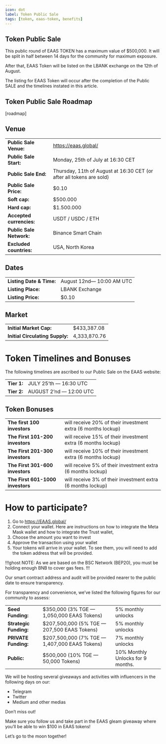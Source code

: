 ```yaml
---
icon: dot
label: Token Public Sale
tags: [token, eaas-token, benefits]
---
```


## Token Public Sale

This public round of EAAS TOKEN has a maximum value of $500,000. It will be split in half between 14 days for the community for maximum exposure.

After that, EAAS Token will be listed on the LBANK exchange on the 12th of August.
 
The listing for EAAS Token will occur after the completion of the Public SALE and the timelines instated in this article.

## Token Public Sale Roadmap 

[roadmap]

## Venue

|                      |                                                                      |
|----------------------|----------------------------------------------------------------------|
| **Public Sale Venue:**   | https://eaas.global/                                                 |
| **Public Sale Start:**   | Monday, 25th of July at 16:30 CET                                    |
| **Public Sale End:**     | Thursday, 11th of August at 16:30 CET (or after all tokens are sold) |
| **Public Sale Price:**   | $0.10                                                                |
| **Soft cap:**            | $500.000                                                             |
| **Hard cap:**            | $1.500.000                                                           |
| **Accepted currencies:** | USDT / USDC / ETH                                                    |
| **Public Sale Network:** | Binance Smart Chain                                                  |
| **Excluded countries:**  | USA, North Korea                                                     |

## Dates

|                      |                           |
|----------------------|---------------------------|
| **Listing Date & Time:** | August 12nd— 10:00 AM UTC |
| **Listing Place:**       | LBANK Exchange            |
| **Listing Price:**       | $0.10                     |

## Market

|                             |                     |
|-----------------------------|---------------------|
| **Initial Market Cap:**         | $433,387.08         |
| **Initial Circulating Supply:** | 4,333,870.76        |

# Token Timelines and Bonuses

The following timelines are ascribed to our Public Sale on the EAAS website:

|                      |                         |
|----------------------|-------------------------|
| **Tier 1:**              | JULY 25’th — 16:30 UTC  |
| **Tier 2:**              | AUGUST 2’nd — 12:00 UTC |

## Token Bonuses

|                              |                                                              |
|------------------------------|--------------------------------------------------------------|
| **The first 100 investors**      | will receive 20% of their investment extra (6 months lockup) |
| **The First 101-200 investors**  | will receive 15% of their investment extra (6 months lockup) |
| **The First 201-300 investors**  | will receive 10% of their investment extra (6 months lockup) |
| **The First 301-600 investors**  | will receive 5% of their investment extra (6 months lockup)  |
| **The First 601-1000 investors** | will receive 3% of their investment extra (6 months lockup)  |

# How to participate?

1. Go to https://EAAS.global/
2. Connect your wallet. Here are instructions on how to integrate the Meta Mask wallet and how to integrate the Trust wallet, 
3. Choose the amount you want to invest 
4. Approve the transaction using your wallet 
5. Your tokens will arrive in your wallet. To see them, you will need to add the token address that will be provided. 

!!!ghost NOTE:
As we are based on the BSC Network (BEP20), you must be holding enough BNB to cover gas fees.
!!!

Our smart contract address and audit will be provided nearer to the public date to ensure transparency. 
 
For transparency and convenience, we’ve listed the following figures for our community to assess:

|                    |                                               |                                   |
|--------------------|-----------------------------------------------|-----------------------------------|
| **Seed Funding:**      | $350,000 (3% TGE — 1,050,000 EAAS Tokens)     | 5% monthly unlocks                |
| **Strategic Funding:** | $207,500,000 (5% TGE — 207,500 EAAS Tokens)   | 5% monthly unlocks                |
| **PRIVATE Funding:**   | $207,500,000 (7% TGE — 1,407,000 EAAS Tokens) | 7% monthly unlocks                |
| **Public:**            | $500,000 (10% TGE — 50,000 Tokens)            | 10% Monthly Unlocks for 9 months. |

We will be hosting several giveaways and activities with influencers in the following days on our:
 
- Telegram 
- Twitter
- Medium
and other medias

Don’t miss out! 
 
Make sure you follow us and take part in the EAAS gleam giveaway where you’ll be able to win $100 in EAAS tokens! 
 
Let’s go to the moon together!